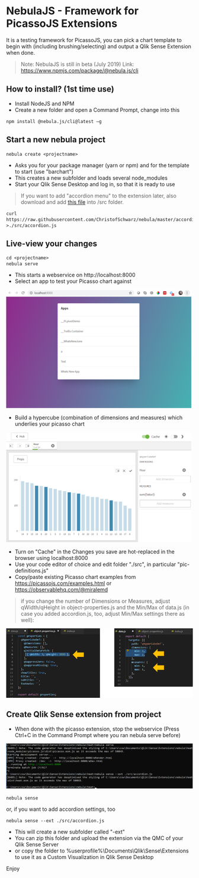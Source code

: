 # NebulaJS - Framework for PicassoJS Extensions

It is a testing framework for PicassoJS, you can pick a chart template to begin with (including brushing/selecting) and output a Qlik Sense Extension when done. 

> Note: NebulaJS is still in beta (July 2019)
> Link: https://www.npmjs.com/package/@nebula.js/cli


## How to install? (1st time use)
 * Install NodeJS and NPM 
 * Create a new folder and open a Command Prompt, change into this 
```
npm install @nebula.js/cli@latest –g
```
## Start a new nebula project
```
nebula create <projectname>
```
 * Asks you for your package manager (yarn or npm) and for the template to start (use "barchart")
 * This creates a new subfolder and loads several node_modules
 * Start your Qlik Sense Desktop and log in, so that it is ready to use

> If you want to add "accordion menu" to the extension later, also download and add <a href="https://github.com/ChristofSchwarz/nebula/raw/master/accordion.js">this file</a> into /src folder.  
```
curl https://raw.githubusercontent.com/ChristofSchwarz/nebula/master/accordion.js >./src/accordion.js
```
## Live-view your changes
```
cd <projectname>
nebula serve
```
 * This starts a webservice on http://localhost:8000 
 * Select an app to test your Picasso chart against
<img src="https://github.com/ChristofSchwarz/pics/raw/master/nebula (3).png" width="500"/> 
 
 * Build a hypercube (combination of dimensions and measures) which underlies your picasso chart
<img src="https://github.com/ChristofSchwarz/pics/raw/master/nebula (1).png" width="500"/>
 
 * Turn on "Cache" in the Changes you save are hot-replaced in the browser using localhost:8000
 * Use your code editor of choice and edit folder "./src", in particular "pic-definitions.js" 
 * Copy/paste existing Picasso chart examples from https://picassojs.com/examples.html or https://observablehq.com/@miralemd
 
> if you change the number of Dimensions or Measures, adjust qWidth/qHeight in object-properties.js and the Min/Max of data.js (in case you added accordion.js, too, adjust Min/Max settings there as well):
<img src="https://github.com/ChristofSchwarz/pics/raw/master/nebula4.png" />


## Create Qlik Sense extension from project
 * When done with the picasso extension, stop the webservice (Press Ctrl+C in the Command Prompt where you ran nebula serve before)

<img src="https://github.com/ChristofSchwarz/pics/raw/master/nebula 2.png" width="640"/>

```
nebula sense
```
or, if you want to add accordion settings, too
```
nebula sense --ext ./src/accordion.js
```
 * This will create a new subfolder called "<projectname>-ext"
 * You can zip this folder and upload the extension via the QMC of your Qlik Sense Server 
 * or copy the folder to %userprofile%\Documents\Qlik\Sense\Extensions to use it as a Custom Visualization in Qlik Sense Desktop

Enjoy
